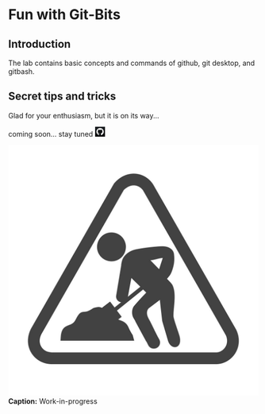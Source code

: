 # Fun with Git-Bits

## Introduction

The lab contains basic concepts and commands of github, git desktop, and gitbash. 

## Secret tips and tricks

Glad for your enthusiasm, but it is on its way... 

coming soon... stay tuned  ![git](./../../../images/git-black-small.png) 

![Work-in-progress](./../../../images/maintenance-work-in-progress.jpg " ")**Caption:** Work-in-progress

